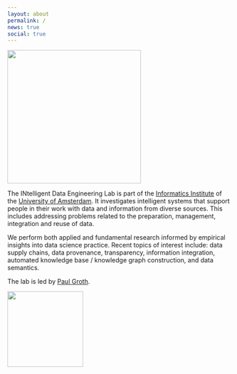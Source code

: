 ```yaml
---
layout: about
permalink: /
news: true
social: true
---
```


<img style="width:300px; max-width:100%" src="{{ site.baseurl }}/assets/INDELab_Logo_BlackRedD.png">

The INtelligent Data Engineering Lab is part of the [Informatics Institute](http://ivi.uva.nl) of the [University of Amsterdam](http://uva.nl). It investigates intelligent systems that support people in their work with data and information from diverse sources. This includes addressing problems related to the preparation, management, integration and reuse of data.

We perform both applied and fundamental research informed by empirical insights into data science practice. Recent topics of interest include: data supply chains, data provenance, transparency, information integration, automated knowledge base / knowledge graph construction, and data semantics.

The lab is led by [Paul Groth](http://pgroth.com).

<a href="http://ivi.uva.nl"><img style="width:170px; max-width:100%" src="{{ site.baseurl }}/assets/uvalogo_regular_p_en.jpg"></a>
